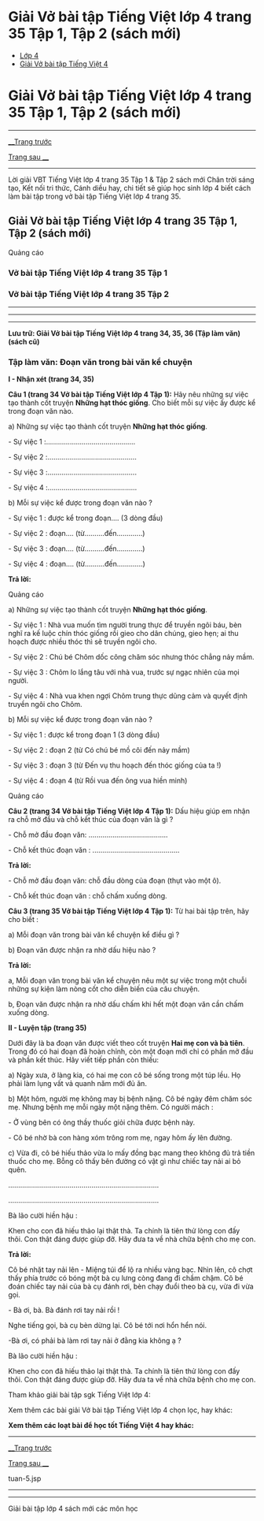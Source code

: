# Giải Vở bài tập Tiếng Việt lớp 4 trang 35 Tập 1, Tập 2 (sách mới)

  * [Lớp 4](https://vietjack.com/series/lop-4.jsp)
  * [Giải Vở bài tập Tiếng Việt 4](https://vietjack.com/giai-vo-bai-tap-tieng-viet-4/index.jsp)



# Giải Vở bài tập Tiếng Việt lớp 4 trang 35 Tập 1, Tập 2 (sách mới)

* * *

[__Trang trước](https://vietjack.com/giai-vo-bai-tap-tieng-viet-4/tuan-5.jsp)

[Trang sau __](https://vietjack.com/giai-vo-bai-tap-tieng-viet-4/tuan-5.jsp)

* * *

Lời giải VBT Tiếng Việt lớp 4 trang 35 Tập 1 & Tập 2 sách mới Chân trời sáng tạo, Kết nối tri thức, Cánh diều hay, chi tiết sẽ giúp học sinh lớp 4 biết cách làm bài tập trong vở bài tập Tiếng Việt lớp 4 trang 35.

## Giải Vở bài tập Tiếng Việt lớp 4 trang 35 Tập 1, Tập 2 (sách mới)

Quảng cáo

### **Vở bài tập Tiếng Việt lớp 4 trang 35 Tập 1**

### **Vở bài tập Tiếng Việt lớp 4 trang 35 Tập 2**

* * *

* * *

* * *

**Lưu trữ: Giải Vở bài tập Tiếng Việt lớp 4 trang 34, 35, 36 (Tập làm văn) (sách cũ)**

### **Tập làm văn: Đoạn văn trong bài văn kể chuyện**

**I - Nhận xét (trang 34, 35)**

**Câu 1 (trang 34 Vở bài tập Tiếng Việt lớp 4 Tập 1):** Hãy nêu những sự việc tạo thành cốt truyện **Những hạt thóc giống**. Cho biết mỗi sự việc ấy được kể trong đoạn văn nào.

a) Những sự việc tạo thành cốt truyện **Những hạt thóc giống**.

\- Sự việc 1 :............................................. 

\- Sự việc 2 :............................................. 

\- Sự việc 3 :............................................. 

\- Sự việc 4 :............................................. 

b) Mỗi sự việc kể được trong đoạn văn nào ?

\- Sự việc 1 : được kể trong đoạn.... (3 dòng đầu) 

\- Sự việc 2 : đoạn.... (từ..........đến.............)

\- Sự việc 3 : đoạn.... (từ..........đến.............)

\- Sự việc 4 : đoạn.... (từ..........đến.............)

**Trả lời:**

Quảng cáo

a) Những sự việc tạo thành cốt truyện **Những hạt thóc giống**.

\- Sự việc 1 : Nhà vua muốn tìm người trung thực để truyền ngôi báu, bèn nghĩ ra kế luộc chín thóc giống rồi gieo cho dân chúng, gieo hẹn; ai thu hoạch được nhiều thóc thì sẽ truyền ngôi cho. 

\- Sự việc 2 : Chú bé Chôm dốc công chăm sóc nhưng thóc chẳng nảy mầm. 

\- Sự việc 3 : Chôm lo lắng tâu với nhà vua, trước sự ngạc nhiên của mọi người. 

\- Sự việc 4 : Nhà vua khen ngợi Chôm trung thực dũng cảm và quyết định truyền ngôi cho Chôm. 

b) Mỗi sự việc kể được trong đoạn văn nào ?

\- Sự việc 1 : được kể trong đoạn 1 (3 dòng đầu) 

\- Sự việc 2 : đoạn 2 (từ Có chú bé mồ côi đến nảy mầm)

\- Sự việc 3 : đoạn 3 (từ Đến vụ thu hoạch đến thóc giống của ta !)

\- Sự việc 4 : đoạn 4 (từ Rồi vua đến ông vua hiền minh)

Quảng cáo

**Câu 2 (trang 34 Vở bài tập Tiếng Việt lớp 4 Tập 1):** Dấu hiệu giúp em nhận ra chỗ mở đầu và chỗ kết thúc của đoạn văn là gì ?

\- Chỗ mở đầu đoạn văn: ........................................

\- Chỗ kết thúc đoạn văn : ............................................

**Trả lời:**

\- Chỗ mở đầu đoạn văn: chỗ đầu dòng của đoạn (thụt vào một ô).

\- Chỗ kết thúc đoạn văn : chỗ chấm xuống dòng.

**Câu 3 (trang 35 Vở bài tập Tiếng Việt lớp 4 Tập 1):** Từ hai bài tập trên, hãy cho biết :

a) Mỗi đoạn văn trong bài văn kể chuyện kể điều gì ? 

b) Đoạn văn được nhận ra nhờ dấu hiệu nào ? 

**Trả lời:**

a, Mỗi đoạn văn trong bài văn kể chuyện nêu một sự việc trong một chuỗi những sự kiện làm nòng cốt cho diễn biến của câu chuyện.

b, Đoạn văn được nhận ra nhờ dấu chấm khi hết một đoạn văn cần chấm xuống dòng. 

**II - Luyện tập (trang 35)**

Dưới đây là ba đoạn văn được viết theo cốt truyện **Hai mẹ con và bà tiên**. Trong đó có hai đoạn đã hoàn chỉnh, còn một đoạn mới chỉ có phần mở đầu và phần kết thúc. Hãy viết tiếp phần còn thiếu:

a) Ngày xưa, ở làng kia, có hai mẹ con cô bé sống trong một túp lều. Họ phải làm lụng vất vả quanh năm mới đủ ăn.

b) Một hôm, người mẹ không may bị bệnh nặng. Cô bé ngày đêm chăm sóc mẹ. Nhưng bệnh mẹ mỗi ngày một nặng thêm. Có người mách : 

\- Ở vùng bên có ông thầy thuốc giỏi chữa được bệnh này.

\- Cô bé nhờ bà con hàng xóm trông rom mẹ, ngay hôm ấy lên đường. 

c) Vừa đi, cô bé hiếu thảo vừa lo mấy đồng bạc mang theo không đủ trả tiền thuốc cho mẹ. Bỗng cô thấy bên đường có vật gì như chiếc tay nải ai bỏ quên.

............................................................................ 

............................................................................ 

Bà lão cười hiền hậu : 

Khen cho con đã hiếu thảo lại thật thà. Ta chính là tiên thử lòng con đấy thôi. Con thật đáng được giúp đỡ. Hãy đưa ta về nhà chữa bệnh cho mẹ con. 

**Trả lời:**

Cô bé nhặt tay nải lên - Miệng túi để lộ ra nhiều vàng bạc. Nhìn lên, cô chợt thấy phía trước có bóng một bà cụ lưng còng đang đi chầm chậm. Cô bé đoán chiếc tay nải của bà cụ đánh rơi, bèn chạy đuổi theo bà cụ, vừa đi vừa gọi. 

\- Bà ơi, bà. Bà đánh rơi tay nải rồi ! 

Nghe tiếng gọi, bà cụ bèn dừng lại. Cô bé tới nơi hổn hển nói. 

-Bà ơi, có phải bà làm rơi tay nải ở đằng kia không ạ ? 

Bà lão cười hiền hậu : 

Khen cho con đã hiếu thảo lại thật thà. Ta chính là tiên thử lòng con đấy thôi. Con thật đáng được giúp đỡ. Hãy đưa ta về nhà chữa bệnh cho mẹ con. 

Tham khảo giải bài tập sgk Tiếng Việt lớp 4:

Xem thêm các bài giải Vở bài tập Tiếng Việt lớp 4 chọn lọc, hay khác:

**Xem thêm các loạt bài để học tốt Tiếng Việt 4 hay khác:**

* * *

[__Trang trước](https://vietjack.com/giai-vo-bai-tap-tieng-viet-4/tuan-5.jsp)

[Trang sau __](https://vietjack.com/giai-vo-bai-tap-tieng-viet-4/tuan-5.jsp)

tuan-5.jsp

* * *

* * *

Giải bài tập lớp 4 sách mới các môn học
